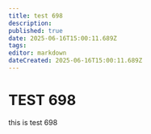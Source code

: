 ```yaml
---
title: test 698
description: 
published: true
date: 2025-06-16T15:00:11.689Z
tags: 
editor: markdown
dateCreated: 2025-06-16T15:00:11.689Z
---
```


# TEST 698
this is test 698

